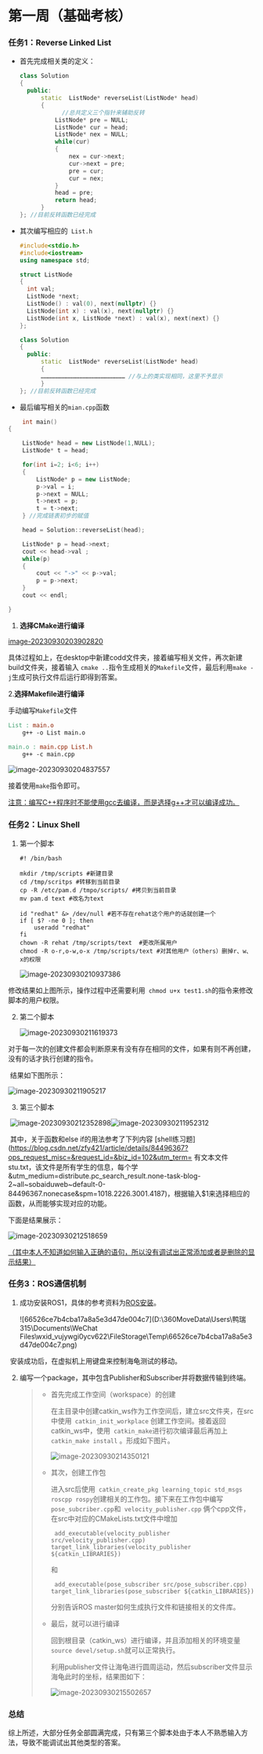 # 第一周（基础考核）

### 任务1：Reverse Linked List

* 首先完成相关类的定义：

  ```c++
  class Solution
  {
  	public:
  		static	ListNode* reverseList(ListNode* head)
  		{
              //总共定义三个指针来辅助反转
  			ListNode* pre = NULL; 
  			ListNode* cur = head;
  			ListNode* nex = NULL;
  			while(cur)
  			{
  				nex = cur->next; 
  				cur->next = pre;
  				pre = cur;
  				cur = nex;
  			}
  			head = pre;
  			return head;
  		}
  }; //目前反转函数已经完成
  
  ```

* 其次编写相应的` List.h` 

  ```c++
  #include<stdio.h>
  #include<iostream>
  using namespace std;
  
  struct ListNode
  {
  	int val;
  	ListNode *next;
  	ListNode() : val(0), next(nullptr) {}
  	ListNode(int x) : val(x), next(nullptr) {}
  	ListNode(int x, ListNode *next) : val(x), next(next) {}
  };
  
  class Solution
  {
  	public:
  		static	ListNode* reverseList(ListNode* head)
  		{
  		……………………………………………………………… //与上的类实现相同，这里不予显示
  		}
  }; //目前反转函数已经完成
  ```

* 最后编写相关的``mian.cpp``函数

``` c++
	int main()
{

	ListNode* head = new ListNode(1,NULL);
	ListNode* t = head;

	for(int i=2; i<6; i++)
	{
		ListNode* p = new ListNode;
		p->val = i;
		p->next = NULL;
		t->next = p;
		t = t->next;
	} //完成链表初步的赋值

	head = Solution::reverseList(head);

	ListNode* p = head->next;
	cout << head->val ;
	while(p)
	{
		cout << "->" << p->val;
		p = p->next;
	}
	cout << endl;

}
```

1. **选择CMake进行编译**

[image-20230930203902820](tasks/week1（基础考核）/image-20230930203856503.png)

具体过程如上，在desktop中新建codd文件夹，接着编写相关文件，再次新建build文件夹，接着输入 `cmake ..`指令生成相关的`` Makefile ``文件，最后利用`` make -j ``生成可执行文件后运行即得到答案。

2.**选择Makefile进行编译**

手动编写``Makefile``文件

```makefile
List : main.o
	g++ -o List main.o
	
main.o : main.cpp List.h
	g++ -c main.cpp
```

![image-20230930204837557](C:\Users\鸭瑞315\AppData\Roaming\Typora\typora-user-images\image-20230930204837557.png)

接着使用``make``指令即可。

<u>注意：编写C++程序时不能使用gcc去编译，而是选择g++才可以编译成功。</u>



### 任务2：Linux Shell

1. 第一个脚本

   ```shell
   #! /bin/bash
   
   mkdir /tmp/scripts #新建目录
   cd /tmp/scritps #转移到当前目录
   cp -R /etc/pam.d /tmpo/scripts/ #拷贝到当前目录
   mv pam.d text #改名为text
   
   id "redhat" &> /dev/null #若不存在rehat这个用户的话就创建一个
   if [ $? -ne 0 ]; then
       useradd "redhat"
   fi
   chown -R rehat /tmp/scripts/text  #更改所属用户
   chmod -R o-r,o-w,o-x /tmp/scripts/text #对其他用户（others）删掉r、w、x的权限
   ```

   ![image-20230930210937386](C:\Users\鸭瑞315\AppData\Roaming\Typora\typora-user-images\image-20230930210937386.png)

​	修改结果如上图所示，操作过程中还需要利用`` chmod u+x test1.sh``的指令来修改脚本的用户权限。

   2. 第二个脚本

      ![image-20230930211619373](C:\Users\鸭瑞315\AppData\Roaming\Typora\typora-user-images\image-20230930211619373.png)

​	对于每一次的创建文件都会判断原来有没有存在相同的文件，如果有则不再创建，没有的话才执行创建的指令。

​	结果如下图所示：

![image-20230930211905217](C:\Users\鸭瑞315\AppData\Roaming\Typora\typora-user-images\image-20230930211905217.png)

3. 第三个脚本

​	![image-20230930212352898](C:\Users\鸭瑞315\AppData\Roaming\Typora\typora-user-images\image-20230930212352898.png)![image-20230930211952312](C:\Users\鸭瑞315\AppData\Roaming\Typora\typora-user-images\image-20230930211952312.png)

​	其中，关于函数和else if的用法参考了下列内容 [shell练习题](https://blog.csdn.net/zfy421/article/details/84496367?ops_request_misc=&request_id=&biz_id=102&utm_term= 有文本文件 stu.txt，该文件是所有学生的信息，每个学&utm_medium=distribute.pc_search_result.none-task-blog-2~all~sobaiduweb~default-0-84496367.nonecase&spm=1018.2226.3001.4187)，根据输入$1来选择相应的函数，从而能够实现对应的功能。

下面是结果展示：

![image-20230930212518659](C:\Users\鸭瑞315\AppData\Roaming\Typora\typora-user-images\image-20230930212518659.png)

<u>（其中本人不知道如何输入正确的语句，所以没有调试出正常添加或者是删除的显示结果）</u>



### 任务3：ROS通信机制

1. 成功安装ROS1，具体的参考资料为[ROS安装](https://blog.csdn.net/qq_44339029/article/details/120579608?ops_request_misc=%7B%22request%5Fid%22%3A%22169607895516800211570118%22%2C%22scm%22%3A%2220140713.130102334..%22%7D&request_id=169607895516800211570118&biz_id=0&utm_medium=distribute.pc_search_result.none-task-blog-2~all~top_positive~default-1-120579608-null-null.142^v94^chatsearchT3_1&utm_term=ros安装&spm=1018.2226.3001.4187)。

   ![66526ce7b4cba17a8a5e3d47de004c7](D:\360MoveData\Users\鸭瑞315\Documents\WeChat Files\wxid_vujywgi0ycv622\FileStorage\Temp\66526ce7b4cba17a8a5e3d47de004c7.png)

​	安装成功后，在虚拟机上用键盘来控制海龟测试的移动。

2. 编写一个package，其中包含Publisher和Subscriber并将数据传输到终端。

   > * 首先完成工作空间（workspace）的创建
   >
   >   在主目录中创建catkin_ws作为工作空间后，建立src文件夹，在src中使用`` catkin_init_workplace`` 创建工作空间。接着返回catkin_ws中，使用`` catkin_make``进行初次编译最后再加上`` catkin_make install`` 。形成如下图片。
   >
   >   ![image-20230930214350121](C:\Users\鸭瑞315\AppData\Roaming\Typora\typora-user-images\image-20230930214350121.png)
   >
   > * 其次，创建工作包
   >
   >   进入src后使用`` catkin_create_pkg learning_topic std_msgs roscpp rospy``创建相关的工作包。接下来在工作包中编写`` pose_subcriber.cpp``和`` velocity_publisher.cpp`` 俩个cpp文件，在src中对应的CMakeLists.txt文件中增加
   >
   >   `` add_executable(velocity_publisher src/velocity_publisher.cpp)
   >   target_link_libraries(velocity_publisher ${catkin_LIBRARIES})``
   >
   >   和
   >
   >   `` add_executable(pose_subscriber src/pose_subscriber.cpp)
   >   target_link_libraries(pose_subscriber ${catkin_LIBRARIES})``
   >
   >   分别告诉ROS master如何生成执行文件和链接相关的文件库。
   >
   > * 最后，就可以进行编译
   >
   >   回到根目录（catkin_ws）进行编译，并且添加相关的环境变量`` source devel/setup.sh``就可以正常执行。
   >
   >   利用publisher文件让海龟进行圆周运动，然后subscriber文件显示海龟此时的坐标，结果图如下：
   >
   >   ![image-20230930215502657](C:\Users\鸭瑞315\AppData\Roaming\Typora\typora-user-images\image-20230930215502657.png)



### 总结

​	综上所述，大部分任务全部圆满完成，只有第三个脚本处由于本人不熟悉输入方法，导致不能调试出其他类型的答案。
